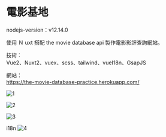 # 電影基地

nodejs-version：v12.14.0

使用 Ｎ uxt 搭配 the movie database api 製作電影影評查詢網站。

技術：<br>
Vue2、Nuxt2、vuex、scss、tailwind、vueI18n、GsapJS

網站：<br>
https://the-movie-database-practice.herokuapp.com/

![1](https://user-images.githubusercontent.com/42172531/161409024-e050cef3-ed99-4a2e-bf23-5c742533468c.png)

![2](https://user-images.githubusercontent.com/42172531/161409030-0c508e24-6726-45d8-8ea6-f61919d6dd93.png)

![3](https://user-images.githubusercontent.com/42172531/161409036-35bf2967-d1e2-46f3-bff2-ca38b45a7bf9.png)

i18n
![4](https://user-images.githubusercontent.com/42172531/161409042-4e44cbef-4b0b-4e09-a429-5e26fea7a2a7.png)
